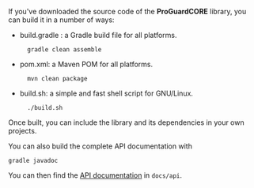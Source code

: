 If you've downloaded the source code of the **ProGuardCORE** library, you can
build it in a number of ways:

- build.gradle : a Gradle build file for all platforms.

        gradle clean assemble

- pom.xml: a Maven POM for all platforms.

        mvn clean package

- build.sh: a simple and fast shell script for GNU/Linux.

        ./build.sh

Once built, you can include the library and its dependencies in your own
projects.

You can also build the complete API documentation with

    gradle javadoc

You can then find the [API documentation](../api/index.html) in `docs/api`.
